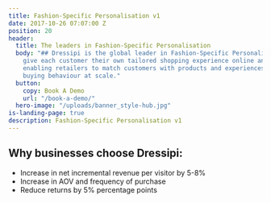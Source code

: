 ```yaml
---
title: Fashion-Specific Personalisation v1
date: 2017-10-26 07:07:00 Z
position: 20
header:
  title: The leaders in Fashion-Specific Personalisation
  body: "## Dressipi is the global leader in Fashion-Specific Personalisation. We
    give each customer their own tailored shopping experience online and instore,
    enabling retailers to match customers with products and experiences to influence
    buying behaviour at scale."
  button:
    copy: Book A Demo
    url: "/book-a-demo/"
  hero-image: "/uploads/banner_style-hub.jpg"
is-landing-page: true
description: Fashion-Specific Personalisation v1
---
```


## Why businesses choose Dressipi:

* Increase in net incremental revenue per visitor by 5-8%
* Increase in AOV and frequency of purchase
* Reduce returns by 5% percentage points